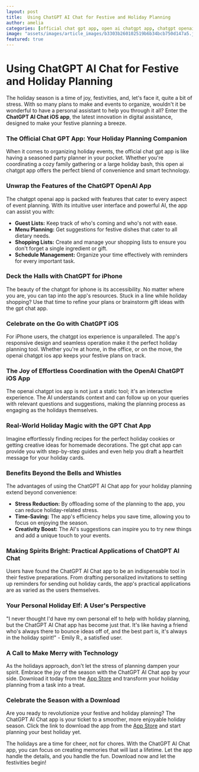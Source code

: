 ```yaml
---
layout: post
title:  Using ChatGPT AI Chat for Festive and Holiday Planning
author: amelia
categories: [official chat gpt app, open ai chatgpt app, chatgpt openai app, chatgpt for iphone, chatgpt ios, openai chatgpt ios app, gpt chat app]
image: "assets/images/article_images/b3303b260102519b6b34bcb750d147a5.jpg"
featured: true
---
```


# Using ChatGPT AI Chat for Festive and Holiday Planning

The holiday season is a time of joy, festivities, and, let's face it, quite a bit of stress. With so many plans to make and events to organize, wouldn't it be wonderful to have a personal assistant to help you through it all? Enter the **ChatGPT AI Chat iOS app**, the latest innovation in digital assistance, designed to make your festive planning a breeze.

### The Official Chat GPT App: Your Holiday Planning Companion

When it comes to organizing holiday events, the official chat gpt app is like having a seasoned party planner in your pocket. Whether you're coordinating a cozy family gathering or a large holiday bash, this open ai chatgpt app offers the perfect blend of convenience and smart technology.

### Unwrap the Features of the ChatGPT OpenAI App

The chatgpt openai app is packed with features that cater to every aspect of event planning. With its intuitive user interface and powerful AI, the app can assist you with:

- **Guest Lists:** Keep track of who's coming and who's not with ease.
- **Menu Planning:** Get suggestions for festive dishes that cater to all dietary needs.
- **Shopping Lists:** Create and manage your shopping lists to ensure you don't forget a single ingredient or gift.
- **Schedule Management:** Organize your time effectively with reminders for every important task.

### Deck the Halls with ChatGPT for iPhone

The beauty of the chatgpt for iphone is its accessibility. No matter where you are, you can tap into the app's resources. Stuck in a line while holiday shopping? Use that time to refine your plans or brainstorm gift ideas with the gpt chat app.

### Celebrate on the Go with ChatGPT iOS

For iPhone users, the chatgpt ios experience is unparalleled. The app's responsive design and seamless operation make it the perfect holiday planning tool. Whether you're at home, in the office, or on the move, the openai chatgpt ios app keeps your festive plans on track.

### The Joy of Effortless Coordination with the OpenAI ChatGPT iOS App

The openai chatgpt ios app is not just a static tool; it's an interactive experience. The AI understands context and can follow up on your queries with relevant questions and suggestions, making the planning process as engaging as the holidays themselves.

### Real-World Holiday Magic with the GPT Chat App

Imagine effortlessly finding recipes for the perfect holiday cookies or getting creative ideas for homemade decorations. The gpt chat app can provide you with step-by-step guides and even help you draft a heartfelt message for your holiday cards.

### Benefits Beyond the Bells and Whistles

The advantages of using the ChatGPT AI Chat app for your holiday planning extend beyond convenience:

- **Stress Reduction:** By offloading some of the planning to the app, you can reduce holiday-related stress.
- **Time-Saving:** The app's efficiency helps you save time, allowing you to focus on enjoying the season.
- **Creativity Boost:** The AI's suggestions can inspire you to try new things and add a unique touch to your events.

### Making Spirits Bright: Practical Applications of ChatGPT AI Chat

Users have found the ChatGPT AI Chat app to be an indispensable tool in their festive preparations. From drafting personalized invitations to setting up reminders for sending out holiday cards, the app's practical applications are as varied as the users themselves.

### Your Personal Holiday Elf: A User's Perspective

"I never thought I'd have my own personal elf to help with holiday planning, but the ChatGPT AI Chat app has become just that. It's like having a friend who's always there to bounce ideas off of, and the best part is, it's always in the holiday spirit!" - Emily R., a satisfied user.

### A Call to Make Merry with Technology

As the holidays approach, don't let the stress of planning dampen your spirit. Embrace the joy of the season with the ChatGPT AI Chat app by your side. Download it today from the [App Store](https://apps.apple.com/us/app/ai-ask-chat-with-ai-bots/id6472484891) and transform your holiday planning from a task into a treat.

### Celebrate the Season with a Download

Are you ready to revolutionize your festive and holiday planning? The ChatGPT AI Chat app is your ticket to a smoother, more enjoyable holiday season. Click the link to download the app from the [App Store](https://apps.apple.com/us/app/ai-ask-chat-with-ai-bots/id6472484891) and start planning your best holiday yet.

The holidays are a time for cheer, not for chores. With the ChatGPT AI Chat app, you can focus on creating memories that will last a lifetime. Let the app handle the details, and you handle the fun. Download now and let the festivities begin!
